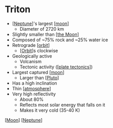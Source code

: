 # Triton

- [[Neptune]]'s largest [[moon]]
  - Diameter of 2720 km
- Slightly smaller than [[the Moon]]
- Composed of ~75% rock and ~25% water ice
- Retrograde [[orbit]]
  - [[Orbit]]s clockwise
- Geologically active
  - Volcanism
  - Tectonic activity ([[plate tectonics]])
- Largest captured [[moon]]
  - Larger than [[Pluto]]
- Has a high inclination
- Thin [[atmosphere]]
- Very high reflectivity
  - About 80%
  - Reflects most solar energy that falls on it
  - Makes it very cold (35-40 K)

[[Moon]] [[Neptune]]

[//begin]: # "Autogenerated link references for markdown compatibility"
[Neptune]: neptune "Neptune ♆"
[Moon]: moon "Moon"
[the Moon]: the-moon "The Moon"
[Orbit]: orbit "Orbit"
[plate tectonics]: plate-tectonics "Plate Tectonics"
[Pluto]: pluto "Pluto"
[atmosphere]: atmosphere "Atmosphere"
[//end]: # "Autogenerated link references"